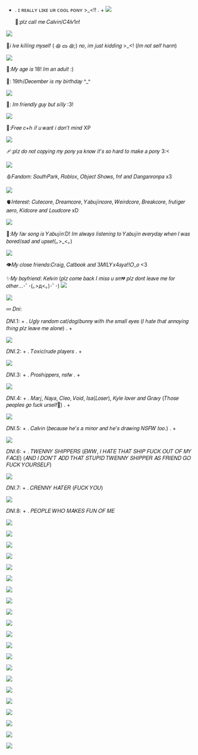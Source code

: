  + . ɪ ʀᴇᴀʟʟʏ ʟɪᴋᴇ ᴜʀ ᴄᴏᴏʟ ᴘᴏɴʏ >_<‼️ . +
<img
src="http://dl5.glitter-graphics.net/pub/184/184475y66x8elc3k.gif" /></p>
🎀:𝑝𝑙𝑧 𝑐𝑎𝑙𝑙 𝑚𝑒 𝐶𝑎𝑙𝑣𝑖𝑛/𝐶4𝑙𝑣1𝑛!

<img
SRC="http://dl6.glitter-graphics.net/pub/1207/1207906t5ef8adzuh.gif" /></p>
🔪𝑖 𝑙𝑣𝑒 𝑘𝑖𝑙𝑙𝑖𝑛𝑔 𝑚𝑦𝑠𝑒𝑙𝑓 ( ꩜ ᯅ ꩜;) 𝑛𝑜, 𝑖𝑚 𝑗𝑢𝑠𝑡 𝑘𝑖𝑑𝑑𝑖𝑛𝑔 >_<! (𝐼𝑚 𝑛𝑜𝑡 𝑠𝑒𝑙𝑓 ℎ𝑎𝑟𝑚)

<img
SRC="http://dl3.glitter-graphics.net/pub/2388/2388593ujquae4bgu.gif" /></p>
🦷:𝑀𝑦 𝑎𝑔𝑒 𝑖𝑠 18! 𝐼𝑚 𝑎𝑛 𝑎𝑑𝑢𝑙𝑡 :)

🎂: 19𝑡ℎ/𝐷𝑒𝑐𝑒𝑚𝑏𝑒𝑟 𝑖𝑠 𝑚𝑦 𝑏𝑖𝑟𝑡ℎ𝑑𝑎𝑦 ^_^

<img
SRC="http://dl6.glitter-graphics.net/pub/2844/2844476rus91qqtua.gif" /></p>

🍮: 𝐼𝑚 𝑓𝑟𝑖𝑒𝑛𝑑𝑙𝑦 𝑔𝑢𝑦 𝑏𝑢𝑡 𝑠𝑖𝑙𝑙𝑦 :3!

<img
SRC="http://dl3.glitter-graphics.net/pub/672/672663fcmohh86is.gif" /></p>
🌸:𝐹𝑟𝑒𝑒 𝑐+ℎ 𝑖𝑓 𝑢 𝑤𝑎𝑛𝑡 𝑖 𝑑𝑜𝑛'𝑡 𝑚𝑖𝑛𝑑 XP

<img
SRC="http://dl2.glitter-graphics.net/pub/677/677092ykivovsu3o.gif" /></p>
🩹:𝑝𝑙𝑧 𝑑𝑜 𝑛𝑜𝑡 𝑐𝑜𝑝𝑦𝑖𝑛𝑔 𝑚𝑦 𝑝𝑜𝑛𝑦 𝑦𝑎 𝑘𝑛𝑜𝑤 𝑖𝑡'𝑠 𝑠𝑜 ℎ𝑎𝑟𝑑 𝑡𝑜 𝑚𝑎𝑘𝑒 𝑎 𝑝𝑜𝑛𝑦 3:<

<img
SRC="http://dl.glitter-graphics.net/pub/1639/1639651ak9smf69n0.gif" /></p>
🩸𝐹𝑎𝑛𝑑𝑜𝑚: 𝑆𝑜𝑢𝑡ℎ𝑃𝑎𝑟𝑘,  𝑅𝑜𝑏𝑙𝑜𝑥,  𝑂𝑏𝑗𝑒𝑐𝑡 𝑆ℎ𝑜𝑤𝑠, 𝑓𝑛𝑓 𝑎𝑛𝑑 𝐷𝑎𝑛𝑔𝑎𝑛𝑟𝑜𝑛𝑝𝑎 x3

<img
SRC="http://dl.glitter-graphics.net/pub/974/974611gaslp2bg2j.gif" /></p>
🫀𝐼𝑛𝑡𝑒𝑟𝑒𝑠𝑡: 𝐶𝑢𝑡𝑒𝑐𝑜𝑟𝑒, 𝐷𝑟𝑒𝑎𝑚𝑐𝑜𝑟𝑒, 𝑌𝑎𝑏𝑢𝑗𝑖𝑛𝑐𝑜𝑟𝑒, 𝑊𝑒𝑖𝑟𝑑𝑐𝑜𝑟𝑒, 𝐵𝑟𝑒𝑎𝑘𝑐𝑜𝑟𝑒, 𝑓𝑟𝑢𝑡𝑖𝑔𝑒𝑟 𝑎𝑒𝑟𝑜, 𝐾𝑖𝑑𝑐𝑜𝑟𝑒 𝑎𝑛𝑑 𝐿𝑜𝑢𝑑𝑐𝑜𝑟𝑒 xD

<img
SRC="https://c10.patreonusercontent.com/4/patreon-media/p/post/107942200/846e0f98c4f9463d9968e69a4aab93ae/eyJ3Ijo2MjB9/1.png?token-time=1721952000&token-hash=W82eygyQ2j7j6YxMaSPm7xh-3ysQZFQqG0dnFmYOY5Q%3D" /></p>
🥩:𝑀𝑦 𝑓𝑎𝑣 𝑠𝑜𝑛𝑔 𝑖𝑠 𝑌𝑎𝑏𝑢𝑗𝑖𝑛:D! 𝐼𝑚 𝑎𝑙𝑤𝑎𝑦𝑠 𝑙𝑖𝑠𝑡𝑒𝑛𝑖𝑛𝑔 𝑡𝑜 𝑌𝑎𝑏𝑢𝑗𝑖𝑛 𝑒𝑣𝑒𝑟𝑦𝑑𝑎𝑦 𝑤ℎ𝑒𝑛 𝐼 𝑤𝑎𝑠 𝑏𝑜𝑟𝑒𝑑/𝑠𝑎𝑑 𝑎𝑛𝑑 𝑢𝑝𝑠𝑒𝑡(｡>_<｡)

<img
SRC="http://dl8.glitter-graphics.net/pub/1188/1188638ea245ms2x6.gif" /></p>

👁𝑀𝑦 𝑐𝑙𝑜𝑠𝑒 𝑓𝑟𝑖𝑒𝑛𝑑𝑠:𝐶𝑟𝑎𝑖𝑔, 𝐶𝑎𝑡𝑏𝑜𝑜𝑘 𝑎𝑛𝑑 3𝑀𝐼𝐿𝑌𝑥4𝑠𝑦𝑎!!𝑂_𝑜  <3

✨𝑀𝑦 𝑏𝑜𝑦𝑓𝑟𝑖𝑒𝑛𝑑: 𝐾𝑒𝑙𝑣𝑖𝑛 (𝑝𝑙𝑧 𝑐𝑜𝑚𝑒 𝑏𝑎𝑐𝑘 𝐼 𝑚𝑖𝑠𝑠 𝑢 𝑠𝑚💔 𝑝𝑙𝑧 𝑑𝑜𝑛𝑡 𝑙𝑒𝑎𝑣𝑒 𝑚𝑒 𝑓𝑜𝑟 𝑜𝑡ℎ𝑒𝑟...･ﾟ･(｡>д<｡)･ﾟ･)
<img
src="http://dl9.glitter-graphics.net/pub/799/799439jyztig4idl.gif" /></p>
<img
SRC="http://dl5.glitter-graphics.net/pub/2811/2811705t29dee9imk.gif" /></p>
💤 𝐷𝑛𝑖: 

𝐷𝑁𝐼.1: + . 𝑈𝑔𝑙𝑦 𝑟𝑎𝑛𝑑𝑜𝑚 𝑐𝑎𝑡/𝑑𝑜𝑔/𝑏𝑢𝑛𝑛𝑦 𝑤𝑖𝑡ℎ 𝑡ℎ𝑒 𝑠𝑚𝑎𝑙𝑙 𝑒𝑦𝑒𝑠 (𝐼 ℎ𝑎𝑡𝑒 𝑡ℎ𝑎𝑡 𝑎𝑛𝑛𝑜𝑦𝑖𝑛𝑔 𝑡ℎ𝑖𝑛𝑔 𝑝𝑙𝑧 𝑙𝑒𝑎𝑣𝑒 𝑚𝑒 𝑎𝑙𝑜𝑛𝑒) . +

<img
SRC="http://dl5.glitter-graphics.net/pub/1853/1853515ivmvg6py7t.gif" /></p>

𝐷𝑁𝐼.2: + . 𝑇𝑜𝑥𝑖𝑐/𝑟𝑢𝑑𝑒 𝑝𝑙𝑎𝑦𝑒𝑟𝑠 . +

<img
SRC="http://dl5.glitter-graphics.net/pub/1853/1853515ivmvg6py7t.gif" /></p>

𝐷𝑁𝐼.3: + . 𝑃𝑟𝑜𝑠ℎ𝑖𝑝𝑝𝑒𝑟𝑠, 𝑛𝑠𝑓𝑤 . +

<img
SRC="http://dl5.glitter-graphics.net/pub/1853/1853515ivmvg6py7t.gif" /></p>

𝐷𝑁𝐼.4: + . 𝑀𝑎𝑟𝑗, 𝑁𝑎𝑦𝑎, 𝐶𝑙𝑒𝑜, 𝑉𝑜𝑖𝑑, 𝐼𝑠𝑎(𝐿𝑜𝑠𝑒𝑟), 𝐾𝑦𝑙𝑒 𝑙𝑜𝑣𝑒𝑟 𝑎𝑛𝑑 𝐺𝑟𝑎𝑣𝑦 (𝑇ℎ𝑜𝑠𝑒 𝑝𝑒𝑜𝑝𝑙𝑒𝑠 𝑔𝑜 𝑓𝑢𝑐𝑘 𝑢𝑟𝑠𝑒𝑙𝑓🖕) . +

<img
SRC="http://dl5.glitter-graphics.net/pub/1853/1853515ivmvg6py7t.gif" /></p>

𝐷𝑁𝐼.5: + . 𝐶𝑎𝑙𝑣𝑖𝑛 (𝑏𝑒𝑐𝑎𝑢𝑠𝑒 ℎ𝑒'𝑠 𝑎 𝑚𝑖𝑛𝑜𝑟 𝑎𝑛𝑑 ℎ𝑒'𝑠 𝑑𝑟𝑎𝑤𝑖𝑛𝑔 𝑁𝑆𝐹𝑊 𝑡𝑜𝑜.) . +

<img
SRC="http://dl5.glitter-graphics.net/pub/1853/1853515ivmvg6py7t.gif" /></p>

𝐷𝑁𝐼.6: + . 𝑇𝑊𝐸𝑁𝑁𝑌 𝑆𝐻𝐼𝑃𝑃𝐸𝑅𝑆 (𝐸𝑊𝑊, 𝐼 𝐻𝐴𝑇𝐸 𝑇𝐻𝐴𝑇 𝑆𝐻𝐼𝑃 𝐹𝑈𝐶𝐾 𝑂𝑈𝑇 𝑂𝐹 𝑀𝑌 𝐹𝐴𝐶𝐸) (𝐴𝑁𝐷 𝐼 𝐷𝑂𝑁'𝑇 𝐴𝐷𝐷 𝑇𝐻𝐴𝑇 𝑆𝑇𝑈𝑃𝐼𝐷 𝑇𝑊𝐸𝑁𝑁𝑌 𝑆𝐻𝐼𝑃𝑃𝐸𝑅 𝐴𝑆 𝐹𝑅𝐼𝐸𝑁𝐷 𝐺𝑂 𝐹𝑈𝐶𝐾 𝑌𝑂𝑈𝑅𝑆𝐸𝐿𝐹)

<img
SRC="http://dl5.glitter-graphics.net/pub/1853/1853515ivmvg6py7t.gif" /></p>

𝐷𝑁𝐼.7: + . 𝐶𝑅𝐸𝑁𝑁𝑌 𝐻𝐴𝑇𝐸𝑅 (𝐹𝑈𝐶𝐾 𝑌𝑂𝑈)

<img
SRC="http://dl5.glitter-graphics.net/pub/1853/1853515ivmvg6py7t.gif" /></p>

𝐷𝑁𝐼.8: + . 𝑃𝐸𝑂𝑃𝐿𝐸 𝑊𝐻𝑂 𝑀𝐴𝐾𝐸𝑆 𝐹𝑈𝑁 𝑂𝐹 𝑀𝐸

<img
src="http://dl2.glitter-graphics.net/pub/252/252682in41fsxg03.gif" /></p>
<img
src="http://dl6.glitter-graphics.net/pub/2496/2496756zadxqueczl.gif"/></p><img
src="https://adriansblinkiecollection.neocities.org/e12.gif" /></p><img
src="http://dl3.glitter-graphics.net/pub/45/45583ymrwb5grfo.gif" /></p>
<img
src="http://dl6.glitter-graphics.net/pub/976/976336iiof8g9a9g.gif" /></p><img
src="http://dl8.glitter-graphics.net/pub/148/148978sykl5tijjt.gif" /></p><img
src="http://dl9.glitter-graphics.net/pub/516/516639mqs4ppq82l.gif" /></p><img
src="http://dl5.glitter-graphics.net/pub/675/675125pwwt7fof2r.gif" /></p><img
src="http://dl.glitter-graphics.net/pub/695/695091w7zqwwdn9n.gif" /></p><img
src="http://dl5.glitter-graphics.net/pub/820/820095yoeyni3ype.gif" /></p><img
src="https://adriansblinkiecollection.neocities.org/b28.gif" /></p><img
src="http://dl3.glitter-graphics.net/pub/862/862823aiyn9xdpp9.gif" /></p><img
src="http://dl4.glitter-graphics.net/pub/450/450294krqs1zdmyt.gif" /></p><img
src="http://dl3.glitter-graphics.net/pub/180/180793o6w0geqbip.gif" /></p>
<img
SRC="https://adriansblinkiecollection.neocities.org/stamps/a2.png" /></p>
<img
src="https://adriansblinkiecollection.neocities.org/stamps/a40.jpg" /></p><img
src="https://adriansblinkiecollection.neocities.org/stamps/d40.jpg" /></p><img
src="http://dl2.glitter-graphics.net/pub/910/910942fgljh9uppc.gif" /></p>
<img src="https://i.pinimg.com/originals/5e/e0/63/5ee063619963820ad585a35a41e8c5f1.jpg"
/></p>
<img src="https://c10.patreonusercontent.com/4/patreon-media/p/post/107181225/1a9d796328054595a175b08686378b38/eyJ3Ijo2MjB9/1.png?token-time=1721001600&amp;token-hash=kA409Hhglm7bWTzcKQ2Mq4mIkRUdDb9KNVFXAp9Utns%3D" /></p>
<img
src="https://media.tenor.com/HRtWw-OQyHgAAAAi/stars.gif" /></p>
